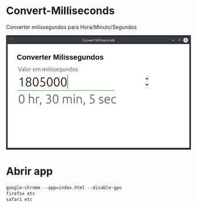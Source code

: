 # Convert-Milliseconds

Converter milissegundos para Hora/Minuto/Segundos

![Screenshot](screenshot.png)

# Abrir app #

    google-chrome --app=index.html --disable-gpu
    firefox etc
    safari etc